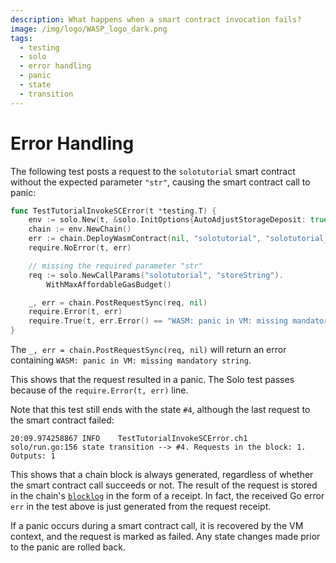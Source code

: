 ```yaml
---
description: What happens when a smart contract invocation fails?
image: /img/logo/WASP_logo_dark.png
tags:
  - testing
  - solo
  - error handling
  - panic
  - state
  - transition
---
```


# Error Handling

The following test posts a request to the `solotutorial` smart contract without the expected parameter `"str"`, causing
the smart contract call to panic:

```go
func TestTutorialInvokeSCError(t *testing.T) {
	env := solo.New(t, &solo.InitOptions{AutoAdjustStorageDeposit: true})
	chain := env.NewChain()
	err := chain.DeployWasmContract(nil, "solotutorial", "solotutorial_bg.wasm")
	require.NoError(t, err)

	// missing the required parameter "str"
	req := solo.NewCallParams("solotutorial", "storeString").
		WithMaxAffordableGasBudget()

	_, err = chain.PostRequestSync(req, nil)
	require.Error(t, err)
	require.True(t, err.Error() == "WASM: panic in VM: missing mandatory string")
}
```

The `_, err = chain.PostRequestSync(req, nil)` will return an error containing `WASM: panic in VM: missing mandatory string`.

This shows that the request resulted in a panic.
The Solo test passes because of the `require.Error(t, err)` line.

Note that this test still ends with the state `#4`, although the last request to the smart contract failed:

```log
20:09.974258867	INFO	TestTutorialInvokeSCError.ch1	solo/run.go:156	state transition --> #4. Requests in the block: 1. Outputs: 1
```

This shows that a chain block is always generated, regardless of whether the smart contract call succeeds or not. The
result of the request is stored in the chain's [`blocklog`](../../../../../references/iota-chains/core-contracts/blocklog.md) in the form of
a receipt. In fact, the received Go error `err` in the test above is just generated from the request receipt.

If a panic occurs during a smart contract call, it is recovered by the VM context, and the request is marked as failed.
Any state changes made prior to the panic are rolled back.
